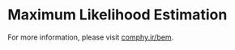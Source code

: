 # Maximum Likelihood Estimation

For more information, please visit [comphy.ir/bem](http://comphy.ir/bem).


